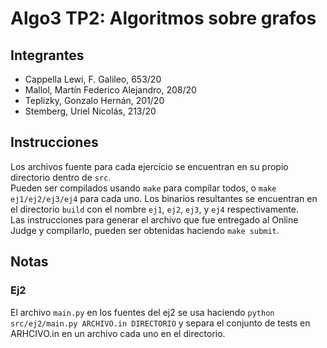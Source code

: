 # Algo3 TP2: Algoritmos sobre grafos

## Integrantes

- Cappella Lewi, F. Galileo, 653/20
- Mallol, Martín Federico Alejandro, 208/20
- Teplizky, Gonzalo Hernán, 201/20
- Stemberg, Uriel Nicolás, 213/20

## Instrucciones

Los archivos fuente para cada ejercicio se encuentran en su propio directorio dentro de `src`.  
Pueden ser compilados usando `make` para compilar todos, o `make ej1/ej2/ej3/ej4` para cada uno. Los binarios resultantes se encuentran en el directorio `build` con el nombre `ej1`, `ej2`, `ej3`, y `ej4` respectivamente.  
Las instrucciones para generar el archivo que fue entregado al Online Judge y compilarlo, pueden ser obtenidas haciendo `make submit`.  

## Notas

### Ej2

El archivo `main.py` en los fuentes del ej2 se usa haciendo `python src/ej2/main.py ARCHIVO.in DIRECTORIO` y separa el conjunto de tests en ARHCIVO.in en un archivo cada uno en el directorio.
